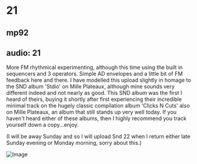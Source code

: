 # 21
## mp92
audio: 21
---
More FM rhythmical experimenting, although this time using the built in sequencers and 3 operators. Simple AD envelopes and a little bit of FM feedback here and there.
I have modelled this upload slightly in homage to the SND album 'Stdio' on Mille Plateaux, although mine sounds very different indeed and not nearly as good. This SND album was the first I heard of theirs, buying it shortly after first experiencing their incredible minimal track on the hugely classic compilation album 'Clicks N Cuts' also on Mille Plateaux, an album that still stands up very well today. If you haven't heard either of these albums, then I highly recommend you track yourself down a copy…enjoy. 

(I will be away Sunday and so I will upload Snd 22 when I return either late Sunday evening or Monday morning, sorry about this.)

![Image](/assets/img/Snd-21.jpg)